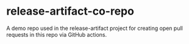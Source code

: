 # release-artifact-co-repo
A demo repo used in the release-artifact project for creating open pull requests in this repo via GitHub actions.
